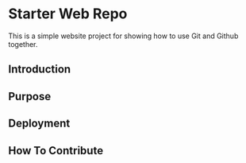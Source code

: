 # Starter Web Repo

This is  a simple website project for showing how to use Git and Github together.

## Introduction

## Purpose

## Deployment

## How To Contribute